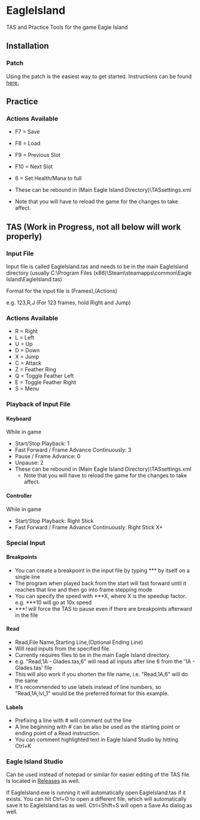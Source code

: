 # EagleIsland
TAS and Practice Tools for the game Eagle Island

## Installation

### Patch

Using the patch is the easiest way to get started. Instructions can be found [here.](https://github.com/rjr5838/EagleIslandAddons/blob/master/Game/Components/Instructions.md)

## Practice

### Actions Available
 - F7  = Save 
 - F8  = Load
 - F9  = Previous Slot
 - F10 = Next Slot
 - 6   = Set Health/Mana to full

 - These can be rebound in (Main Eagle Island Directory)\TASsettings.xml
  - Note that you will have to reload the game for the changes to take affect.

## TAS (Work in Progress, not all below will work properly)

### Input File
Input file is called EagleIsland.tas and needs to be in the main EagleIsland directory (usually C:\Program Files (x86)\Steam\steamapps\common\Eagle Island\EagleIsland.tas)

Format for the input file is (Frames),(Actions)

e.g. 123,R,J (For 123 frames, hold Right and Jump)

### Actions Available
- R = Right
- L = Left
- U = Up
- D = Down
- X = Jump
- C = Attack
- Z = Feather Ring
- Q = Toggle Feather Left
- E = Toggle Feather Right 
- S = Menu

### Playback of Input File
#### Keyboard
While in game
- Start/Stop Playback: 1
- Fast Forward / Frame Advance Continuously: 3
- Pause / Frame Advance: 0
- Unpause: 2
- These can be rebound in (Main Eagle Island Directory)\TASsettings.xml
  - Note that you will have to reload the game for the changes to take affect.
  
#### Controller
While in game

- Start/Stop Playback: Right Stick
- Fast Forward / Frame Advance Continuously: Right Stick X+

### Special Input
#### Breakpoints
- You can create a breakpoint in the input file by typing *** by itself on a single line
- The program when played back from the start will fast forward until it reaches that line and then go into frame stepping mode
- You can specify the speed with ***X, where X is the speedup factor. e.g. ***10 will go at 10x speed
- ***! will force the TAS to pause even if there are breakpoints afterward in the file

#### Read
- Read,File Name,Starting Line,(Optional Ending Line)
- Will read inputs from the specified file.
- Currently requires files to be in the main Eagle Island directory.
- e.g. "Read,1A - Glades.tas,6" will read all inputs after line 6 from the '1A - Glades.tas' file
- This will also work if you shorten the file name, i.e. "Read,1A,6" will do the same 
- It's recommended to use labels instead of line numbers, so "Read,1A,lvl_1" would be the preferred format for this example.

#### Labels
- Prefixing a line with # will comment out the line
- A line beginning with # can be also be used as the starting point or ending point of a Read instruction.
- You can comment highlighted text in Eagle Island Studio by hitting Ctrl+K
  
### Eagle Island Studio
Can be used instead of notepad or similar for easier editing of the TAS file. Is located in [Releases](https://github.com/rjr5838/EagleIslandAddons/releases) as well.

If EagleIsland.exe is running it will automatically open EagleIsland.tas if it exists. You can hit Ctrl+O to open a different file, which will automatically save it to EagleIsland.tas as well. Ctrl+Shift+S will open a Save As dialog as well.
